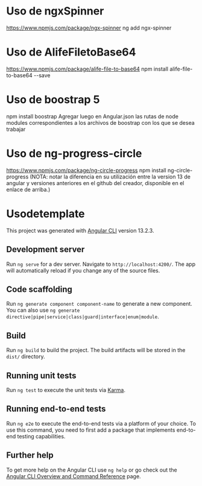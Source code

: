 # Uso de ngxSpinner
https://www.npmjs.com/package/ngx-spinner 
ng add ngx-spinner

# Uso de AlifeFiletoBase64
https://www.npmjs.com/package/alife-file-to-base64
npm install alife-file-to-base64 --save

# Uso de boostrap 5
npm install boostrap
Agregar luego en Angular.json las rutas de node modules correspondientes a los archivos de boostrap con los que se desea trabajar 

# Uso de ng-progress-circle
https://www.npmjs.com/package/ng-circle-progress
npm install ng-circle-progress 
(NOTA: notar la diferencia en su utilización entre la version 13 de angular y versiones anteriores en el github del creador, disponible en el enlace de arriba.)

# Usodetemplate

This project was generated with [Angular CLI](https://github.com/angular/angular-cli) version 13.2.3.

## Development server

Run `ng serve` for a dev server. Navigate to `http://localhost:4200/`. The app will automatically reload if you change any of the source files.

## Code scaffolding

Run `ng generate component component-name` to generate a new component. You can also use `ng generate directive|pipe|service|class|guard|interface|enum|module`.

## Build

Run `ng build` to build the project. The build artifacts will be stored in the `dist/` directory.

## Running unit tests

Run `ng test` to execute the unit tests via [Karma](https://karma-runner.github.io).

## Running end-to-end tests

Run `ng e2e` to execute the end-to-end tests via a platform of your choice. To use this command, you need to first add a package that implements end-to-end testing capabilities.

## Further help

To get more help on the Angular CLI use `ng help` or go check out the [Angular CLI Overview and Command Reference](https://angular.io/cli) page.
